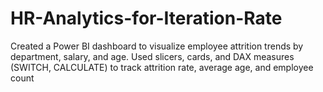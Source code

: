 # HR-Analytics-for-Iteration-Rate

Created a Power BI dashboard to visualize employee attrition trends by department, salary, and age. Used slicers, cards, and DAX measures (SWITCH, CALCULATE) to track attrition rate, average age, and employee count
